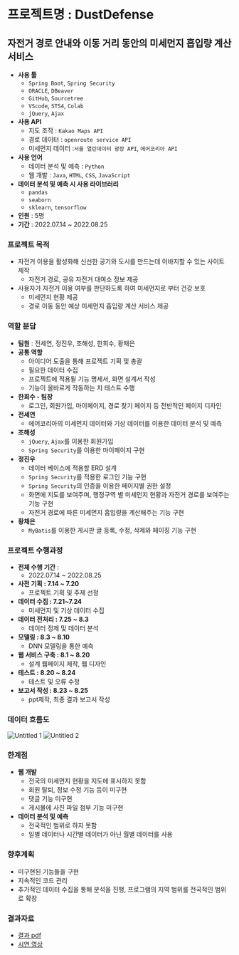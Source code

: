 # 프로젝트명 : DustDefense
## 자전거 경로 안내와 이동 거리 동안의 미세먼지 흡입량 계산 서비스
- **사용 툴**
    - `Spring Boot`, `Spring Security`
    - `ORACLE`, `DBeaver`
    - `GitHub`, `Sourcetree`
    - `VScode`, `STS4`, `Colab`
    - `jQuery`, `Ajax`
- **사용 API**
    - 지도 조작 : `Kakao Maps API`
    - 경로 데이터 : `openroute service API`
    - 미세먼지 데이터 :`서울 열린데이터 광장 API`, `에어코리아 API`
- **사용 언어**
    - 데이터 분석 및 예측 : `Python`
    - 웹 개발 : `Java`, `HTML`, `CSS`, `JavaScript`
- **데이터 분석 및 예측 시 사용 라이브러리**
    - `pandas`
    - `seaborn`
    - `sklearn`, `tensorflow`
- **인원** : 5명
- **기간** : 2022.07.14 ~ 2022.08.25

### 프로젝트 목적
- 자전거 이용을 활성화해 신선한 공기와 도시를 만드는데 이바지할 수 있는 사이트 제작
    - 자전거 경로, 공유 자전거 대여소 정보 제공
- 사용자가 자전거 이용 여부를 판단하도록 하여 미세먼지로 부터 건강 보호
    - 미세먼지 현황 제공
    - 경로 이동 동안 예상 미세먼지 흡입량 계산 서비스 제공
### 역할 분담
- **팀원** : 전세연, 정진우, 조해성, 한희수, 황채은
- **공통 역할**
    - 아이디어 도출을 통해 프로젝트 기획 및 총괄
    - 필요한 데이터 수집
    - 프로젝트에 적용될 기능 명세서, 화면 설계서 작성
    - 기능이 올바르게 작동하는 지 테스트 수행
- **한희수 - 팀장**
    - 로그인, 회원가입, 마이페이지, 경로 찾기 페이지 등 전반적인 페이지 디자인
- **전세연**
    - 에어코리아의 미세먼지 데이터와 기상 데이터를 이용한 데이터 분석 및 예측
- **조해성**
    - `jQuery`, `Ajax`를 이용한 회원가입
    - `Spring Security`를 이용한 마이페이지 구현
- **정진우**
    - 데이터 베이스에 적용할 ERD 설계
    - `Spring Security`를 적용한 로그인 기능 구현
    - `Spring Security`의 인증을 이용한 페이지별 권한 설정
    - 화면에 지도를 보여주며, 행정구역 별 미세먼지 현황과 자전거 경로를 보여주는 기능 구현
    - 자전거 경로에 따른 미세먼지 흡입량을 계산해주는 기능 구현
- **황채은**
    - `MyBatis`를 이용한 게시판 글 등록, 수정, 삭제와 페이징 기능 구현

### 프로젝트 수행과정
- **전체 수행 기간** : 
  - 2022.07.14 ~ 2022.08.25
- **사전 기획 : 7.14 ~ 7.20**
  - 프로젝트 기획 및 주제 선정
- **데이터 수집 : 7.21~7.24**
  - 미세먼지 및 기상 데이터 수집
- **데이터 전처리 : 7.25 ~ 8.3**
    - 데이터 정제 및 데이터 분석
- **모델링 : 8.3 ~ 8.10**
  - DNN 모델링을 통한 예측
- **웹 서비스 구축 : 8.1 ~ 8.20**
  - 설계 웹페이지 제작, 웹 디자인
- **테스트 : 8.20 ~ 8.24**
  - 테스트 및 오류 수정
- **보고서 작성 : 8.23 ~ 8.25** 
  - ppt제작, 최종 결과 보고서 작성

### 데이터 흐름도
![Untitled 1](https://user-images.githubusercontent.com/101307758/187362492-f8151665-25bd-4604-84de-6df5037f707e.png)
![Untitled 2](https://user-images.githubusercontent.com/101307758/187362547-74122663-88ec-4c6e-bbd3-e9ec639eae90.png)

### 한계점
- **웹 개발**
    - 전국의 미세먼지 현황을 지도에 표시하지 못함
    - 회원 탈퇴, 정보 수정 기능 등이 미구현
    - 댓글 기능 미구현
    - 게시물에 사진 파일 첨부 기능 미구현
- **데이터 분석 및 예측**
    - 전국적인 범위로 하지 못함
    - 일별 데이터나 시간별 데이터가 아닌 월별 데이터를 사용
    
### 향후계획
- 미구현된 기능들을 구현
- 지속적인 코드 관리
- 추가적인 데이터 수집을 통해 분석을 진행, 프로그램의 지역 범위를 전국적인 범위로 확장

### 결과자료
- [결과 pdf](https://drive.google.com/file/d/1rprsRpCsbORXIh31heOpiuf3NFGgFiRn/view?usp=sharing)
- [시연 영상](https://drive.google.com/file/d/1FJqKpRm6rcVQP-fEumiQfTOXnc46zm5v/view?usp=sharing)
